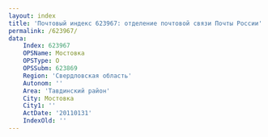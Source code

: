 ```yaml
---
layout: index
title: 'Почтовый индекс 623967: отделение почтовой связи Почты России'
permalink: /623967/
data:
    Index: 623967
    OPSName: Мостовка
    OPSType: О
    OPSSubm: 623869
    Region: 'Свердловская область'
    Autonom: ''
    Area: 'Тавдинский район'
    City: Мостовка
    City1: ''
    ActDate: '20110131'
    IndexOld: ''
---
```

